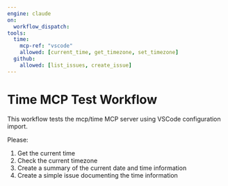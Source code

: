 ```yaml
---
engine: claude
on:
  workflow_dispatch:
tools:
  time:
    mcp-ref: "vscode"
    allowed: [current_time, get_timezone, set_timezone]
  github:
    allowed: [list_issues, create_issue]
---
```


# Time MCP Test Workflow

This workflow tests the mcp/time MCP server using VSCode configuration import.

Please:
1. Get the current time
2. Check the current timezone 
3. Create a summary of the current date and time information
4. Create a simple issue documenting the time information